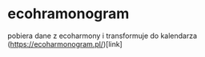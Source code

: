 # ecohramonogram
pobiera dane z ecoharmony i transformuje do kalendarza
(https://ecoharmonogram.pl/)[link]
